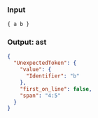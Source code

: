 ### Input
```js parse:expr
{ a b }
```

### Output: ast
```json
{
  "UnexpectedToken": {
    "value": {
      "Identifier": "b"
    },
    "first_on_line": false,
    "span": "4:5"
  }
}
```
